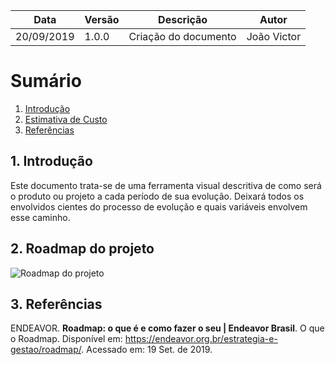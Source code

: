|Data|Versão|Descrição|Autor|
|----|------|---------|-----|
|20/09/2019|1.0.0|Criação do documento|João Victor|
# Sumário
1. [Introdução]()
2. [Estimativa de Custo ]()
3. [Referências]()

## 1. Introdução	

Este documento trata-se de uma ferramenta visual descritiva de como será o produto ou projeto a cada período de sua evolução. Deixará todos os envolvidos cientes do processo de evolução e quais variáveis envolvem esse caminho.


 ## 2. Roadmap do projeto
 ![Roadmap do projeto](https://i.imgur.com/bgqP05I.png)


## 3. Referências

ENDEAVOR. **Roadmap: o que é e como fazer o seu | Endeavor Brasil**. O que o Roadmap. Disponível em: <https://endeavor.org.br/estrategia-e-gestao/roadmap/>. Acessado em: 19 Set. de 2019.
